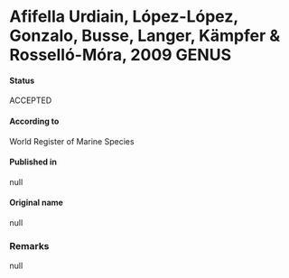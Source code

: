 # Afifella Urdiain, López-López, Gonzalo, Busse, Langer, Kämpfer & Rosselló-Móra, 2009 GENUS

#### Status
ACCEPTED

#### According to
World Register of Marine Species

#### Published in
null

#### Original name
null

### Remarks
null